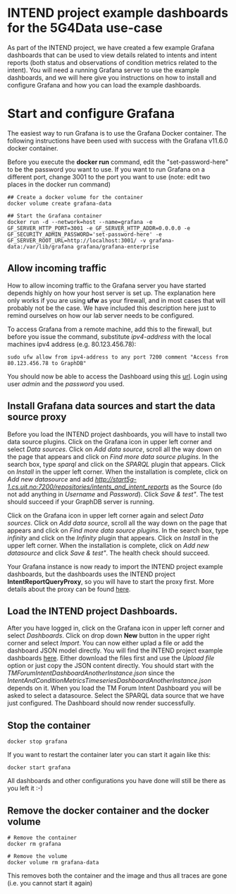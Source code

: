 # INTEND project example dashboards for the 5G4Data use-case
As part of the INTEND project, we have created a few example Grafana dashboards that can be used to view details related to intents and intent reports (both status and observations of condition metrics related to the intent). You will need a running Grafana server to use the example dashboards, and we will here give you instructions on how to install and configure Grafana and how you can load the example dashboards.

# Start and configure Grafana
The easiest way to run Grafana is to use the Grafana Docker container. The following instructions have been used with success with the Grafana v11.6.0 docker container.

Before you execute the **docker run** command, edit the "set-password-here" to be the password you want to use. If you want to run Grafana on a different port, change 3001 to the port you want to use (note: edit two places in the docker run command)

```
## Create a docker volume for the container
docker volume create grafana-data

## Start the Grafana container
docker run -d --network=host --name=grafana -e GF_SERVER_HTTP_PORT=3001 -e GF_SERVER_HTTP_ADDR=0.0.0.0 -e GF_SECURITY_ADMIN_PASSWORD='set-password-here' -e GF_SERVER_ROOT_URL=http://localhost:3001/ -v grafana-data:/var/lib/grafana grafana/grafana-enterprise
```

## Allow incoming traffic
How to allow incoming traffic to the Grafana server you have started depends highly on how your host server is set up. The explanation here only works if you are using **ufw** as your firewall, and in most cases that will probably not be the case. We have included this description here just to remind ourselves on how our lab server needs to be configured.

To access Grafana from a remote machine, add this to the firewall, but before you issue the command, substitute *ipv4-address* with the local machines ipv4 address (e.g. 80.123.456.78):
```
sudo ufw allow from ipv4-address to any port 7200 comment "Access from 80.123.456.78 to GraphDB"
```

You should now be able to access the Dashboard using this [url](http://start5g-1.cs.uit.no:3001/). Login using user *admin* and the *password* you used.

## Install Grafana data sources and start the data source proxy
Before you load the INTEND project dashboards, you will have to install two data source plugins. Click on the Grafana icon in upper left corner and select *Data sources*. Click on *Add data source*, scroll all the way down on the page that appears and click on *Find more data source plugins*. In the search box, type *sparql* and click on the *SPARQL* plugin that appears. Click on *Install* in the upper left corner. When the installation is complete, click on *Add new datasource* and add *http://start5g-1.cs.uit.no:7200/repositories/intents_and_intent_reports* as the Source (do not add anything in *Username* and *Password*). Click *Save & test"*. The test should succeed if your GraphDB server is running. 

Click on the Grafana icon in upper left corner again and select *Data sources*. Click on *Add data source*, scroll all the way down on the page that appears and click on *Find more data source plugins*. In the search box, type *infinity* and click on the *Infinity* plugin that appears. Click on *Install* in the upper left corner. When the installation is complete, click on *Add new datasource* and click *Save & test"*. The health check should succeed.

Your Grafana instance is now ready to import the INTEND project example dashboards, but the dashboards uses the INTEND project **IntentReportQueryProxy**, so you will have to start the proxy first. More details about the proxy can be found [here](https://github.com/INTEND-Project/5G4Data-public/tree/main/IntentReportQueryProxy).

## Load the INTEND project Dashboards.
After you have logged in, click on the Grafana icon in upper left corner and select *Dashboards*. Click on drop down **New** button in the upper right corner and select *Import*. You can now either uplad a file or add the dashboard JSON model directly. You will find the INTEND project example dashboards [here](https://github.com/INTEND-Project/5G4Data-public/tree/main/IntentDashboard/src). Either download the files first and use the *Upload file* option or just copy the JSON content directly. You should start with the *TMForumIntentDashboardAnotherInstance.json* since the *IntentAndConditionMetricsTimeseriesDashboardAnotherInstance.json* depends on it. When you load the TM Forum Intent Dashboard you will be asked to select a datasource. Select the SPARQL data source that we have just configured. The Dashboard should now render successfully.

## Stop the container
```
docker stop grafana
```
If you want to restart the container later you can start it again like this:
```
docker start grafana
```
All dashboards and other configurations you have done will still be there as you left it :-)

## Remove the docker container and the docker volume
```
# Remove the container
docker rm grafana

# Remove the volume
docker volume rm grafana-data
```
This removes both the container and the image and thus all traces are gone (i.e. you cannot start it again)